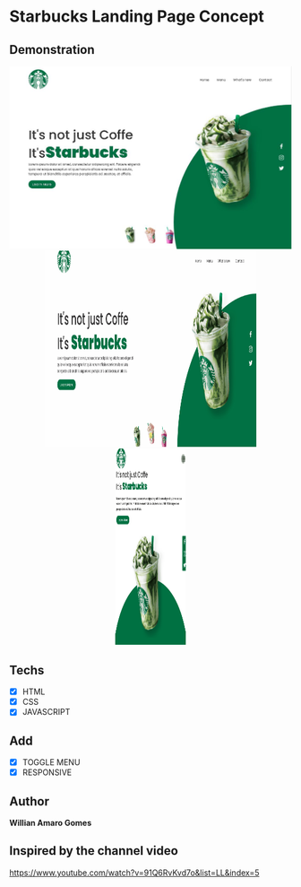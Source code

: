 # Starbucks Landing Page Concept


## Demonstration
<img src="./images/demo.JPG">
<div align="center">
    <img src="./images/jsanimation.gif" alt="js-animation" width="75%" height="350">
    <img src="./images/toggle.gif"alt="menu-toggle" width="25%" height="350">
</div>

## Techs
* [X] HTML
* [X] CSS
* [X] JAVASCRIPT

## Add

* [X] TOGGLE MENU
* [X] RESPONSIVE

## Author

**Willian Amaro Gomes**

## Inspired by the channel video

<a href="https://www.youtube.com/watch?v=91Q6RvKvd7o&list=LL&index=5">https://www.youtube.com/watch?v=91Q6RvKvd7o&list=LL&index=5</a>

